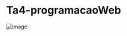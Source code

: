# Ta4-programacaoWeb

![image](https://user-images.githubusercontent.com/66571686/197862902-102f43f0-169d-4eaf-9057-d8e44dc60496.png)


